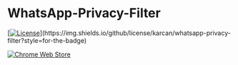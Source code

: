 # WhatsApp-Privacy-Filter

[[![License](https://img.shields.io/chrome-web-store/users/ppamjkdhajaohmhhhbccojhgigkmbkeb?color=red&label=chrome%20users&logoColor=white&style=for-the-badge)]([https://chrome.google.com/webstore/detail/whatsapp-privacy-filter/ppamjkdhajaohmhhhbccojhgigkmbkeb](https://github.com/karcan/WhatsApp-Privacy-Filter/blob/master/LICENSE))](https://img.shields.io/github/license/karcan/whatsapp-privacy-filter?style=for-the-badge)

[![Chrome Web Store](https://img.shields.io/chrome-web-store/users/ppamjkdhajaohmhhhbccojhgigkmbkeb?color=red&label=chrome%20users&logoColor=white&style=for-the-badge)](https://chrome.google.com/webstore/detail/whatsapp-privacy-filter/ppamjkdhajaohmhhhbccojhgigkmbkeb)
